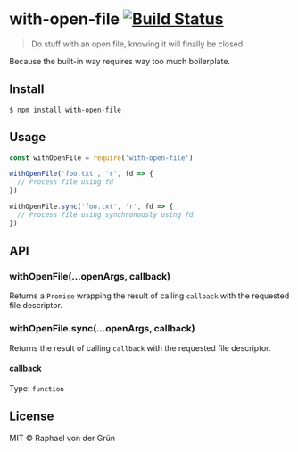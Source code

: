 # with-open-file [![Build Status](https://travis-ci.org/raphinesse/with-open-file.svg?branch=master)](https://travis-ci.org/raphinesse/with-open-file)

> Do stuff with an open file, knowing it will finally be closed

Because the built-in way requires way too much boilerplate.


## Install

```
$ npm install with-open-file
```


## Usage

```js
const withOpenFile = require('with-open-file')

withOpenFile('foo.txt', 'r', fd => {
  // Process file using fd
})

withOpenFile.sync('foo.txt', 'r', fd => {
  // Process file using synchronously using fd
})
```


## API

### withOpenFile(...openArgs, callback)

Returns a `Promise` wrapping the result of calling `callback` with the requested file descriptor.

### withOpenFile.sync(...openArgs, callback)

Returns the result of calling `callback` with the requested file descriptor.

#### callback

Type: `function`


## License

MIT © Raphael von der Grün
